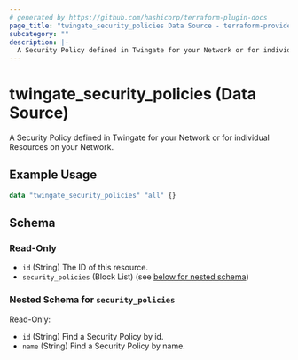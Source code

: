 ```yaml
---
# generated by https://github.com/hashicorp/terraform-plugin-docs
page_title: "twingate_security_policies Data Source - terraform-provider-twingate"
subcategory: ""
description: |-
  A Security Policy defined in Twingate for your Network or for individual Resources on your Network.
---
```


# twingate_security_policies (Data Source)

A Security Policy defined in Twingate for your Network or for individual Resources on your Network.

## Example Usage

```terraform
data "twingate_security_policies" "all" {}
```

<!-- schema generated by tfplugindocs -->
## Schema

### Read-Only

- `id` (String) The ID of this resource.
- `security_policies` (Block List) (see [below for nested schema](#nestedblock--security_policies))

<a id="nestedblock--security_policies"></a>
### Nested Schema for `security_policies`

Read-Only:

- `id` (String) Find a Security Policy by id.
- `name` (String) Find a Security Policy by name.


